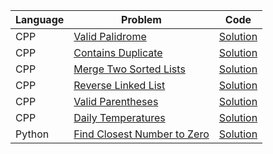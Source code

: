 | Language | Problem                                                                                   | Code                                                                                                       |
| -------- | ----------------------------------------------------------------------------------------- | ---------------------------------------------------------------------------------------------------------- |
| CPP      | [Valid Palidrome](https://leetcode.com/problems/valid-palindrome/)                        | [Solution](https://github.com/ulascan54/coding-challenge/blob/main/letcode/valid-palindrome.cpp)           |
| CPP      | [Contains Duplicate](https://leetcode.com/problems/contains-duplicate/)                   | [Solution](https://github.com/ulascan54/coding-challenge/blob/main/letcode/contains-duplicate.cpp)         |
| CPP      | [Merge Two Sorted Lists](https://leetcode.com/problems/merge-two-sorted-lists/)           | [Solution](https://github.com/ulascan54/coding-challenge/blob/main/letcode/merge-two-sorted-lists.cpp)     |
| CPP      | [Reverse Linked List](https://leetcode.com/problems/reverse-linked-list/)                 | [Solution](https://github.com/ulascan54/coding-challenge/blob/main/letcode/reverse-linked-list.cpp)        |
| CPP      | [Valid Parentheses](https://leetcode.com/problems/valid-parentheses/)                     | [Solution](https://github.com/ulascan54/coding-challenge/blob/main/letcode/valid-parentheses.cpp)          |
| CPP      | [Daily Temperatures](https://leetcode.com/problems/daily-temperatures/)                   | [Solution](https://github.com/ulascan54/coding-challenge/blob/main/letcode/daily-temperatures.cpp)         |
| Python   | [Find Closest Number to Zero](https://leetcode.com/problems/find-closest-number-to-zero/) | [Solution](https://github.com/ulascan54/coding-challenge/blob/main/letcode/find-closest-number-to-zero.py) |
